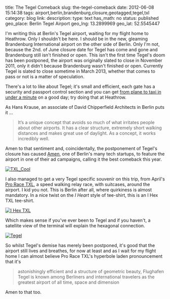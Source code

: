 title: The Tegel Comeback
slug: the-tegel-comeback
date: 2012-06-08 15:14:38
tags: airport,berlin,brandenburg,closure,geotagged,tegel,txl
category: blog
link: 
description: 
type: text
has_math: no
status: published
geo_place: Berlin Tegel Airport
geo_lng: 13.2899969
geo_lat: 52.5545447

I'm writing this at Berlin's Tegel airport, waiting for my flight home to Heathrow. Only I shouldn't be here. I should be in the new, gleaming Brandenburg International airport on the other side of Berlin. Only I'm not, because the 2nd. of June closure date for Tegel has come and gone and Brandenburg still isn't finished or open. This isn't the first time Tegel's doom has been postponed, the airport was originally slated to close in November 2011, only it didn't because Brandenburg wasn't finished or open. Currently Tegel is slated to close sometime in March 2013, whether that comes to pass or not is a matter of speculation.

There's a lot to like about Tegel; it's small and efficient, each gate has a security and passport control section and you can get [from plane to taxi in under a minute](/2010/07/30/berlins-tegel-airport-from-plane-to-taxi-in-under-a-minute/ "/2010/07/30/berlins-tegel-airport-from-plane-to-taxi-in-under-a-minute/") on a good day; try doing that at Heathrow.

<!-- TEASER_END -->

As Hans Krause, an associate of David Chipperfield Architects in Berlin puts it ...



> It’s a unique concept that avoids so much of what irritates people about other airports. It has a clear structure, extremely short walking distances and makes great use of daylight. As a concept, it works incredibly well.


Amen to that sentiment and, coincidentally, the postponement of Tegel's closure has caused [Amen](https://getamen.com/ "https://getamen.com/"), one of Berlin's many tech startups, to feature the airport in one of their ad campaigns, calling it the best comeback this year.

[![](/wp-content/uploads/2012/06/TXL_Cool.jpg "TXL_Cool")](/wp-content/uploads/2012/06/TXL_Cool.jpg "/wp-content/uploads/2012/06/TXL_Cool.jpg")

I also managed to get a very Tegel specific souvenir on this trip, from April's [Pro Race TXL](https://pro.race-txl.com/ "https://pro.race-txl.com/"), a speed walking relay race, with suitcases, around the airport. I kid you not. This is Berlin after all, where quirkiness is almost mandatory. In a nice twist on the *I Heart* style of tee-shirt, this is an I Hex TXL tee-shirt.

[![](/wp-content/uploads/2012/06/I-Hex-TXL.jpg "I Hex TXL")](/wp-content/uploads/2012/06/I-Hex-TXL.jpg "/wp-content/uploads/2012/06/I-Hex-TXL.jpg")

Which makes sense if you've ever been to Tegel and if you haven't, a satellite view of the terminal will explain the hexagonal connection.

[![](/wp-content/uploads/2012/06/Tegel.jpg "Tegel")](/wp-content/uploads/2012/06/Tegel.jpg "/wp-content/uploads/2012/06/Tegel.jpg")

So whilst Tegel's demise has merely been postponed, it's good that the airport still lives and breathes, for now at least and as I wait for my flight home I can almost believe Pro Race TXL's hyperbole laden pronouncement that it's

> astonishingly efficient and a structure of geometric beauty, Flughafen Tegel is known among Berliners and international travelers as the greatest airport of all time, space and dimension


Amen to that too.


